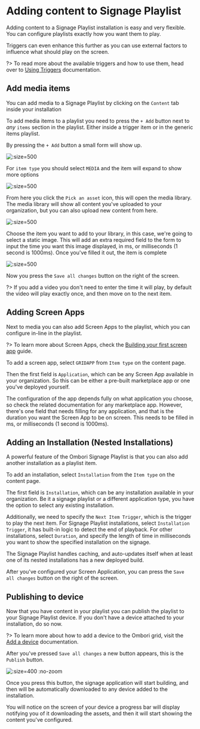 # Adding content to Signage Playlist

Adding content to a Signage Playlist installation is easy and very flexible. You can configure playlists exactly how you want them to play. 

Triggers can even enhance this further as you can use external factors to influence what should play on the screen.

?> To read more about the available triggers and how to use them, head over to [Using Triggers](/apps/signage/using-triggers.md) documentation.
## Add media items
You can add media to a Signage Playlist by clicking on the `Content` tab inside your installation

To add media items to a playlist you need to press the `+ Add` button next to *any* `items` section in the playlist. Either inside a trigger item or in the generic items playlist.

By pressing the `+ Add` button a small form will show up.

![](/assets/empty-item.png ":size=500")

For `item type` you should select `MEDIA` and the item will expand to show more options

![](/assets/media-item.png ":size=500")

From here you click the `Pick an asset` icon, this will open the media library. The media library will show all content you've uploaded to your organization, but you can also upload new content from here.

![](/assets/media-library.png ":size=500")

Choose the item you want to add to your library, in this case, we're going to select a static image. This will add an extra required field to the form to input the time you want this image displayed, in ms, or milliseconds (1 second is 1000ms). Once you've filled it out, the item is complete

![](/assets/filled-item.png ":size=500")

Now you press the `Save all changes` button on the right of the screen. 

?> If you add a video you don't need to enter the time it will play, by default the video will play exactly once, and then move on to the next item.

## Adding Screen Apps
Next to media you can also add Screen Apps to the playlist, which you can configure in-line in the playlist. 

?> To learn more about Screen Apps, check the [Building your first screen app](/development/screen/building-your-first-screen-app.md) guide.

To add a screen app, select `GRIDAPP` from `Item type` on the content page. 

Then the first field is `Application`, which can be any Screen App available in your organization. So this can be either a pre-built marketplace app or one you've deployed yourself.

The configuration of the app depends fully on what application you choose, so check the related documentation for any marketplace app. However, there's one field that needs filling for any application, and that is the duration you want the Screen App to be on screen. This needs to be filled in ms, or milliseconds (1 second is 1000ms).

## Adding an Installation (Nested Installations)
A powerful feature of the Ombori Signage Playlist is that you can also add another installation as a playlist item.

To add an installation, select `Installation` from the `Item type` on the content page. 

The first field is `Installation`, which can be any installation available in your organization. Be it a signage playlist or a different application type, you have the option to select any existing installation.

Additionally, we need to specify the `Next Item Trigger`, which is the trigger to play the next item. For Signage Playlist installations, select `Installation Trigger`, it has built-in logic to detect the end of playback. For other installations, select `Duration`, and specify the length of time in milliseconds you want to show the specified installation on the signage.

The Signage Playlist handles caching, and auto-updates itself when at least one of its nested installations has a new deployed build.

After you've configured your Screen Application, you can press the `Save all changes` button on the right of the screen.

## Publishing to device
Now that you have content in your playlist you can publish the playlist to your Signage Playlist device. If you don't have a device attached to your installation, do so now. 

?> To learn more about how to add a device to the Ombori grid, visit the [Add a device](/development/general/adding-device.md) documentation.

After you've pressed `Save all changes` a new button appears, this is the `Publish` button.

![](/assets/publish-button.png ":size=400 :no-zoom")

Once you press this button, the signage application will start building, and then will be automatically downloaded to any device added to the installation. 

You will notice on the screen of your device a progress bar will display notifying you of it downloading the assets, and then it will start showing the content you've configured.